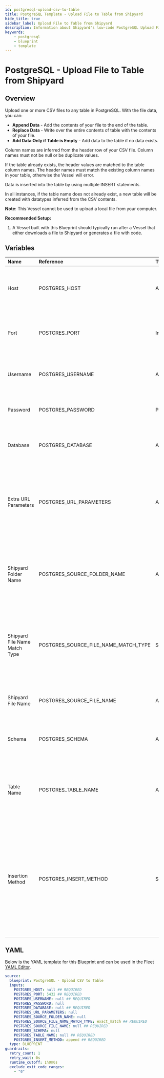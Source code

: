 ```yaml
---
id: postgresql-upload-csv-to-table
title: PostgreSQL Template - Upload File to Table from Shipyard
hide_title: true
sidebar_label: Upload File to Table from Shipyard
description: Information about Shipyard's low-code PostgreSQL Upload File to Table from Shipyard blueprint. Upload a CSV file to any table in PostgreSQL. 
keywords:
    - postgresql
    - blueprint
    - template
---
```


# PostgreSQL - Upload File to Table from Shipyard

## Overview
Upload one or more CSV files to any table in PostgreSQL. With the file data, you can:
- **Append Data** - Add the contents of your file to the end of the table.
- **Replace Data** - Write over the entire contents of table with the contents of your file.
- **Add Data Only if Table is Empty** - Add data to the table if no data exists.

Column names are inferred from the header row of your CSV file. Column names must not be null or be duplicate values.

If the table already exists, the header values are matched to the table column names. The header names must match the existing column names in your table, otherwise the Vessel will error.

Data is inserted into the table by using multiple INSERT statements.

In all instances, if the table name does not already exist, a new table will be created with datatypes inferred from the CSV contents.

**Note:** This Vessel cannot be used to upload a local file from your computer.

**Recommended Setup:**

1. A Vessel built with this Blueprint should typically run after a Vessel that either downloads a file to Shipyard or generates a file with code. 

## Variables

| Name | Reference | Type | Required | Default | Options | Description |
|:-----|:----------|:-----|:---------|:--------|:--------|:------------|
| Host | POSTGRES_HOST  | Alphanumeric |:white_check_mark: | - | - | The domain or the IP address of the database you want to connect to. |
| Port | POSTGRES_PORT  | Integer |:white_check_mark: | `"5432"` | - | Number for the database port to connect to. Defaults to 5432. |
| Username | POSTGRES_USERNAME  | Alphanumeric |:white_check_mark: | - | - | Name of the user to connect to the database with. |
| Password | POSTGRES_PASSWORD  | Password |:heavy_minus_sign: | - | - | Password associated to the provided username. |
| Database | POSTGRES_DATABASE  | Alphanumeric |:white_check_mark: | - | - | Name of the database in PostgreSQL to connect to. |
| Extra URL Parameters | POSTGRES_URL_PARAMETERS  | Alphanumeric |:heavy_minus_sign: | - | - | Extra parameters that will be placed at the end of the connection string, after the "?". Must be separated by "&". |
| Shipyard Folder Name | POSTGRES_SOURCE_FOLDER_NAME  | Alphanumeric |:heavy_minus_sign: | - | - | Folder where the file to upload can be found. If left blank, will search in the current working directory. |
| Shipyard File Name Match Type | POSTGRES_SOURCE_FILE_NAME_MATCH_TYPE  | Select |:white_check_mark: | `exact_match` | Exact Match: `exact_match`<br></br><br></br>Regex Match: `regex_match`<br></br><br></br> | Determines if the text in "File Name" will match exactly to a single file, or use regex to match to multiple files. |
| Shipyard File Name | POSTGRES_SOURCE_FILE_NAME  | Alphanumeric |:white_check_mark: | - | - | The file name that contains the data you want uploaded. |
| Schema | POSTGRES_SCHEMA  | Alphanumeric |:heavy_minus_sign: | - | - | Schema where the table you're creating or uploading to exists. |
| Table Name | POSTGRES_TABLE_NAME  | Alphanumeric |:white_check_mark: | - | - | Name of the table where you want data inserted. If the table doesn't already exist, it will be created. |
| Insertion Method | POSTGRES_INSERT_METHOD  | Select |:white_check_mark: | `append` | Append Data: `append`<br></br><br></br>Replace Data: `replace`<br></br><br></br>Add Data Only if Table is Empty: `fail`<br></br><br></br> | Determines how the data in your file will be added into the target table. |


## YAML
Below is the YAML template for this Blueprint and can be used in the Fleet [YAML Editor](../../reference/fleets/yaml-editor.md).
```yaml
source:
  blueprint: PostgreSQL - Upload CSV to Table
  inputs:
    POSTGRES_HOST: null ## REQUIRED
    POSTGRES_PORT: 5432 ## REQUIRED
    POSTGRES_USERNAME: null ## REQUIRED
    POSTGRES_PASSWORD: null 
    POSTGRES_DATABASE: null ## REQUIRED
    POSTGRES_URL_PARAMETERS: null 
    POSTGRES_SOURCE_FOLDER_NAME: null 
    POSTGRES_SOURCE_FILE_NAME_MATCH_TYPE: exact_match ## REQUIRED
    POSTGRES_SOURCE_FILE_NAME: null ## REQUIRED
    POSTGRES_SCHEMA: null 
    POSTGRES_TABLE_NAME: null ## REQUIRED
    POSTGRES_INSERT_METHOD: append ## REQUIRED
  type: BLUEPRINT
guardrails:
  retry_count: 1
  retry_wait: 0s
  runtime_cutoff: 1h0m0s
  exclude_exit_code_ranges:
    - "0"
```
